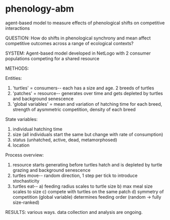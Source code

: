 # phenology-abm
agent-based model to measure effects of phenological shifts on competitive interactions

QUESTION: How do shifts in phenological synchrony and mean affect competitive outcomes across a range of ecological contexts?

SYSTEM: Agent-based model developed in NetLogo with 2 consumer populations competing for a shared resource

METHODS: 

Entities:
1) 'turtles' = consumers-- each has a size and age. 2 breeds of turtles
2) 'patches' = resource-- generates over time and gets depleted by turtles and background senescence
3) 'global variables' = mean and variation of hatching time for each breed, strength of aysmmetric competition, density of each breed

State variables: 
1) individual hatching time
2) size (all individuals start the same but change with rate of consumption)
3) status (unhatched, active, dead, metamorphosed)
4) location

Process overview:
1) resource starts generating before turtles hatch and is depleted by turtle grazing and background senescence
2) turtles move-- random direction, 1 step per tick to introduce stochasticity
3) turtles eat-- a) feeding radius scales to turtle size b) max meal size scales to size c) compete with turtles on the same patch d) symmetry of competition (global variable) determines feeding order (random -> fully size-ranked)

RESULTS: various ways. data collection and analysis are ongoing.
